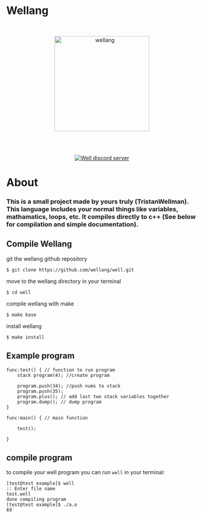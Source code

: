 # Wellang

<div align="center">
  <br />
  <p>
    <a href="https://github.com/wellang/wellang.git"><img src="https://avatars.githubusercontent.com/u/102248284?s=400&u=3136606a100a8538df92d7158e7d2ca119c233b3&v=4" width="250" alt="wellang" /></a>
  </p>
  <br />
  <p>
    <br> <a href="https://discord.gg/3mdNFb8ZyE"><img src="https://img.shields.io/discord/957338481108074517?color=5865F2&logo=discord&logoColor=white" alt="Well discord server" /></a> </br>
  </p>
</div>

# About
	
### This is a small project made by yours truly (TristanWellman). This language includes your normal things like variables, mathamatics, loops, etc. It compiles directly to c++ (See below for compilation and simple documentation).

## Compile Wellang

git the wellang github repository

``$ git clone https://github.com/wellang/well.git``

move to the wellang directory in your terminal

``$ cd well``

compile wellang with make

``$ make base``

install wellang

``$ make install``

## Example program

```
func:test() { // function to run program
	stack program(4); //create program

	program.push(34); //push nums to stack
	program.push(35); 
	program.plus(); // add last two stack variables together
	program.dump(); // dump program
}

func:main() { // main function

	test();

}
```

## compile program
to compile your well program you can run ``well`` in your terminal:
```
[test@test example]$ well
:: Enter file name
test.well
done compiling program
[test@test example]$ ./a.o
69
```
